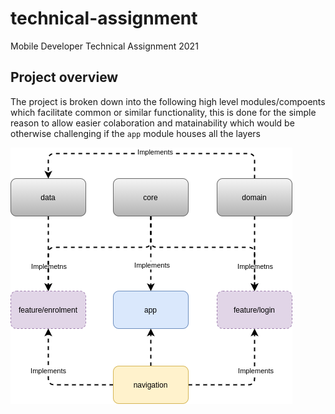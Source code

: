 # technical-assignment
Mobile Developer Technical Assignment 2021


## Project overview

The project is broken down into the following high level modules/compoents which facilitate common or similar functionality, this is done for the simple reason to allow easier colaboration and matainability which would be otherwise challenging if the `app` module houses all the layers

![](./docs/high_level_structure.png)
